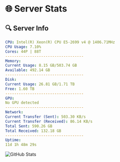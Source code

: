 # 🌐 Server Stats
## 🔍 Server Info
```yaml
CPU: Intel(R) Xeon(R) CPU E5-2699 v4 @ 1406.71MHz
CPU Usage: 7.10%
Cores: 44P | 88T
-----------------------------------
Memory:
Current Usage: 8.15 GB/503.74 GB
Available: 492.14 GB
-----------------------------------
Disk:
Current Usage: 26.81 GB/1.71 TB
Free: 1.60 TB
-----------------------------------
GPU:
No GPU detected
-----------------------------------
Network:
Current Transfer (Sent): 503.30 KB/s
Current Transfer (Received): 86.14 KB/s
Total Sent: 590.26 GB
Total Received: 132.18 GB
-----------------------------------
Uptime:
11d 1h 48m 29s
```
![GitHub Stats](https://img.shields.io/badge/Updated-2025-04-30_18:57:17-blue)